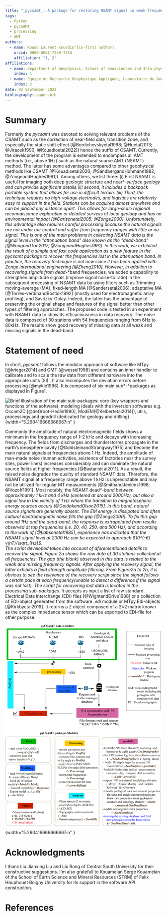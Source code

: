 ```yaml
---
title: "_pycsamt_: A package for restoring NSAMT signal in weak frequency and dead-band"
tags:
  - Python
  - pyCSAMT
  - processing
  - AMT
authors:
  - name: Kouao Laurent Kouadio^[Co-first author]
    orcid: 0000-0001-7259-7254
    affiliation: "1, 2"
affiliations:
  - name: Department of Geophysics, School of Geosciences and Info-physics, Central South University, China
    index: 1
  - name: Equipe de Recherche Géophysique Appliquée, Laboratoire de Geologie Ressources Minerales et Energetiques, UFR des Sciences de la Terre et des Ressources Minières, Université Félix Houphouët-Boigny, Cote d'Ivoire
    index: 2
date: 02 September 2022
bibliography: paper.bib
---
```



# Summary 

Formerly the _pycsamt_ was devoted to solving relevant problems of the CSAMT such as the correction of near-field 
data, transition zone, and especially the static shift effect [@Berdichevskyetal1998; @Huetal2013; @Jiracek1990; @Kouadioetal2022])
hence the suffix of CSAMT. Currently,  the development of the program is extended to encompass all AMT methods 
(i.e., above 1Hz) such as the natural source AMT (NSAMT) method. The latter has some advantages compared to 
other geophysical methods like CSAMT [@Kouadioetal2020; @SandbergandHohmann1982; @ZongeandHughes1991]). 
Among others, we list three: (i) First NSAMT is useful for imaging both deep geologic structure and near*-*surface 
geology and can provide significant details.(ii) second, it includes a backpack portable system that allows 
for use in difficult terrain. (iii) Third, the technique requires no high-voltage electrodes, and logistics 
are relatively easy to support in the field. Stations can be acquired almost anywhere and can be placed any 
distance apart. This allows for large-scale regional reconnaissance exploration or detailed surveys of local 
geology and has no environmental impact [@Carlsonetal2005; @Zonge2000]. Unfortunately, this advantage also 
requires careful processing because the natural signals are not under our control and suffer from frequency 
ranges with little or no signal. This is one of the main problems in collecting NSAMT data is the signal level 
in the "attenuation band" also known as the "dead*-*band" [@WangandTan2017; @ZongeandHughes1991].  In this 
work, we exhibited the result of a simple and fast code application as a new feature in the _pycsamt_ package 
to recover the frequencies lost in the attenuation band. In practice, the recovery technique is not new since 
it has been applied with Zonge international engineering [@Zheng2010]. However, in addition to recovering 
signals from dead*-*band frequencies, we added a capability to strengthen amplitude signals (improve signal 
noise-to ratio) in the subsequent processing of NSAMT data by using filters such as Trimming moving-average 
(MA), fixed-length MA [@Sandersetal2006], adaptative MA [@Torres-verdìnandBostick1992] (mostly used 
for electromagnetic array profiling), and Savitzky-Golay. Indeed, the latter has the advantage of preserving 
the original shape and features of the signal better than other types of filtering approaches. The proposed 
code is tested in an experiment with NSAMT data to show its efficaciousness in data recovery. The noise data 
is composed of 30 stations with 54 frequencies ranging from 6Hz to 80kHz. The results show good recovery of 
missing data at all weak and missing signals in the dead-band. 


# Statement of need  

In short, _pycsamt_ follows the modular approach of software like MTpy [@krieger2014] and GMT [@wessel1998] and contains 
an inner handler to calibrate and to scale the raw data from different hardware into the appropriate units (SI)
. It also recomputes the deviation errors before processing [@mykle1996]. It is composed of six main sub*-*packages 
as displayed in Figure1. 

![Brief illustration of the main sub-packages: core (key wrappers and functions of the software), modeling (deals with the inversion softwares e.g. Occam2D [@deGroot-Hedlin1990], ModEM[@Kelbertetal2014]),  utils, processings and geodrill (dedicated for geology and drilling)](paper_figures/workflow1.png){width="5.260416666666667in" }

Commonly the amplitude of natural electromagnetic fields shows a minimum in the frequency range of 1–2 kHz 
and decays with increasing frequency. The fields from discharges and thunderstorms propagate in the earth’s 
ionosphere cavity [@GoldsteinandStrangway1975] and become the main natural signals at frequencies above 1 
Hz. Indeed, the amplitude of man-made noise (human activities, existence of factories near the survey sites, 
power lines) increases considerably and can dominate the natural source fields at higher frequencies [@Bastaniet al2011]. 
As a result, the raised noise degrades the quality of standard NSAMT data. Therefore, the NSAMT 
signal at a frequency range above 1 kHz is unpredictable and may not be utilized for regular MT measurements 
[@SmithandJenkins1998; @Vozoff1991]. Most notably, the NSAMT dead*-*band between approximately 1 kHz and 
4 kHz (centered at around 2000Hz), but also a signal low in the vicinity of 1 Hz where the transition to 
magnetospheric energy sources occurs [@GoldakandOlson2015]. In this band, natural source signals are 
generally absent. The EM energy is dissipated and often cultural electromagnetic noise fills the gap 
[@Zonge2000]. To fix this gap around 1Hz and the dead-band, the response is extrapolated from results 
observed at top frequencies (i.e. 20, 40, 250, and 500 Hz), and according to the work of [@Labsonetal1985], 
experience has indicated that the NSAMT signal level at 2000 Hz can be expected to approach $10^{-6}γ(nT)/\sqrt_{Hz}$.  
The script developed takes into account of aforementioned details to recover the signal.  Figure 2a shows the 
raw data of 30 stations collected at all frequencies. The gap (the blank) observed in this data is related 
to the weak and missing frequency signals.  After applying the recovery signal, the latter exhibits a field strength amplitude 
filtering. From Figure2a to 2b, it is obvious to see the relevance of the recovery script since the 
signal follows a certain pace at each frequency(unable to detect a difference if the signal was not lost). 
The script for recovering lost data is located in the *processing* sub*-*packages*.  It accepts as input a 
list of raw standard Electrical Data Interchange (EDI) files [@WightandDrive1988] or a collection of 
EDI-object generated from the software *.edi* module or  MTpy Edi-objects [@Kirkbyetal2019]. 
It returns a Z object composed of a 2×2 matrix known as the complex impedance tensor which can be exported 
to EDI-file for other purpose. 
 
![An example of data recovery. a)  raw data with weak and missing signals. b) Full-strength amplitudes recovered at all stations.](paper_figures/workflow2.png){width="5.260416666666667in" }

# Acknowledgments  

I thank Liu Jianxing Liu and Liu Rong of Central South University for their constructive suggestions. I'm also 
gratefull to  Kouamelan Serge Kouamelan of  the School of Earth Science and Mineral Resources (STRM) 
of Felix Houphouet Boigny University for its support in the software API construction.


# References 



